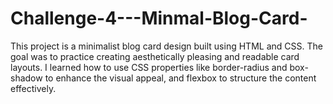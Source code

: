 # Challenge-4---Minmal-Blog-Card-
This project is a minimalist blog card design built using HTML and CSS. The goal was to practice creating aesthetically pleasing and readable card layouts. I learned how to use CSS properties like border-radius and box-shadow to enhance the visual appeal, and flexbox to structure the content effectively.
